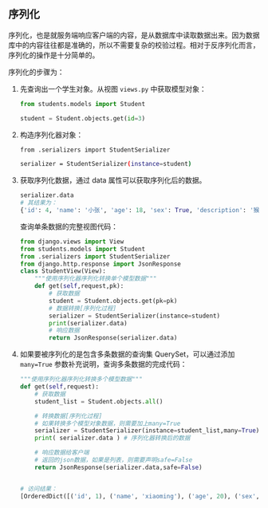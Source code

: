## 序列化

序列化，也是就服务端响应客户端的内容，是从数据库中读取数据出来。因为数据库中的内容往往都是准确的，所以不需要复杂的校验过程。相对于反序列化而言，序列化的操作是十分简单的。

序列化的步骤为：

1. 先查询出一个学生对象。从视图 `views.py` 中获取模型对象：

   ```python
   from students.models import Student
   
   student = Student.objects.get(id=3)
   ```

2. 构造序列化器对象：

   ```bash
   from .serializers import StudentSerializer
   
   serializer = StudentSerializer(instance=student)
   ```

3. 获取序列化数据，通过 data 属性可以获取序列化后的数据。

   ```python
   serializer.data
   # 其结果为：
   {'id': 4, 'name': '小张', 'age': 18, 'sex': True, 'description': '猴赛雷'}
   ```

   查询单条数据的完整视图代码：

   ```python
   from django.views import View
   from students.models import Student
   from .serializers import StudentSerializer
   from django.http.response import JsonResponse
   class StudentView(View):
       """使用序列化器序列化转换单个模型数据"""
       def get(self,request,pk):
           # 获取数据
           student = Student.objects.get(pk=pk)
           # 数据转换[序列化过程]
           serializer = StudentSerializer(instance=student)
           print(serializer.data)
           # 响应数据
           return JsonResponse(serializer.data)
   ```

4. 如果要被序列化的是包含多条数据的查询集 QuerySet，可以通过添加 `many=True` 参数补充说明，查询多条数据的完成代码：

   ```python
   """使用序列化器序列化转换多个模型数据"""
   def get(self,request):
       # 获取数据
       student_list = Student.objects.all()
   
       # 转换数据[序列化过程]
       # 如果转换多个模型对象数据，则需要加上many=True
       serializer = StudentSerializer(instance=student_list,many=True)
       print( serializer.data ) # 序列化器转换后的数据
   
       # 响应数据给客户端
       # 返回的json数据，如果是列表，则需要声明safe=False
       return JsonResponse(serializer.data,safe=False)
   
   
   # 访问结果：
   [OrderedDict([('id', 1), ('name', 'xiaoming'), ('age', 20), ('sex', True), ('description', '测试')]), OrderedDict([('id', 2), ('name', 'xiaohui'), ('age', 22), ('sex', True), ('description', '后面来的测试')]), OrderedDict([('id', 4), ('name', '小张'), ('age', 18), ('sex', True), ('description', '猴赛雷')])]
   ```

